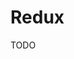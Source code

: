 # Redux

TODO

<!--
https://app.pluralsight.com/library/courses/redux-fundamentals/table-of-contents
https://app.pluralsight.com/library/courses/advanced-redux/table-of-contents
https://app.pluralsight.com/library/courses/redux-saga/table-of-contents
https://app.pluralsight.com/library/courses/react-redux-react-router-es6/table-of-contents
-->
